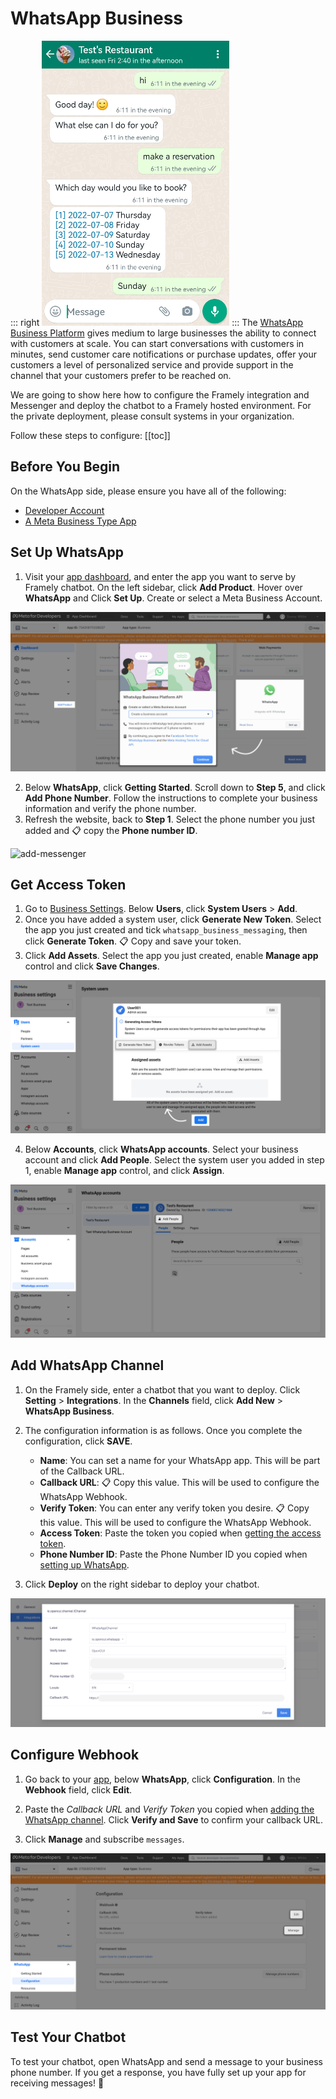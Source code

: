 # WhatsApp Business
::: right
![test](/images/channelConfig/whatsapp/test.png)
:::
The [WhatsApp Business Platform](https://developers.facebook.com/docs/whatsapp) gives medium to large businesses the ability to connect with customers at scale. You can start conversations with customers in minutes, send customer care notifications or purchase updates, offer your customers a level of personalized service and provide support in the channel that your customers prefer to be reached on.

We are going to show here how to configure the Framely integration and Messenger and deploy the chatbot to a Framely hosted environment. For the private deployment, please consult systems in your organization.

Follow these steps to configure:
[[toc]]

## Before You Begin
On the WhatsApp side, please ensure you have all of the following:
- [Developer Account](https://developers.facebook.com/)
- [A Meta Business Type App](https://developers.facebook.com/docs/development/create-an-app/)

## Set Up WhatsApp
1. Visit your [app dashboard](https://developers.facebook.com/apps), and enter the app you want to serve by Framely chatbot. On the left sidebar, click **Add Product**. Hover over **WhatsApp** and Click **Set Up**. Create or select a Meta Business Account.

![add-messenger](/images/channelConfig/whatsapp/add-whatsapp.png)

2. Below **WhatsApp**, click **Getting Started**. Scroll down to **Step 5**, and click **Add Phone Number**. Follow the instructions to complete your business information and verify the phone number.
3. Refresh the website, back to **Step 1**. Select the phone number you just added and :clipboard: copy the **Phone number ID**.

![add-messenger](/images/channelConfig/whatsapp/phone-number-id.png)

## Get Access Token
1. Go to [Business Settings](https://business.facebook.com/settings). Below **Users**, click **System Users** > **Add**.
2. Once you have added a system user, click **Generate New Token**. Select the app you just created and tick `whatsapp_business_messaging`, then click **Generate Token**. :clipboard: Copy and save your token.
3. Click **Add Assets**. Select the app you just created, enable **Manage app** control and click **Save Changes**.

![add-messenger](/images/channelConfig/whatsapp/add-system-user.png)

4. Below **Accounts**, click **WhatsApp accounts**. Select your business account and click **Add People**. Select the system user you added in step 1, enable **Manage app** control, and click **Assign**.

![add-messenger](/images/channelConfig/whatsapp/add-people.png)


## Add WhatsApp Channel

1. On the Framely side, enter a chatbot that you want to deploy. Click **Setting** > **Integrations**. In the **Channels** field, click **Add New** > **WhatsApp Business**.

2. The configuration information is as follows. Once you complete the configuration, click **SAVE**.
   - **Name**: You can set a name for your WhatsApp app. This will be part of the Callback URL.
   - **Callback URL**: :clipboard: Copy this value. This will be used to configure the WhatsApp Webhook.
   - **Verify Token**: You can enter any verify token you desire. :clipboard: Copy this value. This will be used to configure the WhatsApp Webhook.
   - **Access Token**: Paste the token you copied when [getting the access token](#get-access-token).
   - **Phone Number ID**: Paste the Phone Number ID you copied when [setting up WhatsApp](#set-up-whatsapp).

3. Click **Deploy** on the right sidebar to deploy your chatbot.

![add-messenger](/images/channelConfig/whatsapp/add-channel.png)

## Configure Webhook

1. Go back to your [app](https://developers.facebook.com/apps), below **WhatsApp**, click **Configuration**. In the **Webhook** field, click **Edit**.

2. Paste the *Callback URL* and *Verify Token* you copied when [adding the WhatsApp channel](#add-whatsapp-channel). Click **Verify and Save** to confirm your callback URL.

3. Click **Manage** and subscribe `messages`.

![add-messenger](/images/channelConfig/whatsapp/config-webhook.png)

## Test Your Chatbot

To test your chatbot, open WhatsApp and send a message to your business phone number. If you get a response, you have fully set up your app for receiving messages! :tada:
